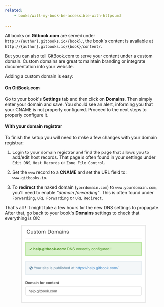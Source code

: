 ```yaml
---
related:
    - books/will-my-book-be-accessible-with-https.md

---
```


All books on **Gitbook.com** are served under `http://{author}.gitbooks.io/{book}/`, the book's content is available at `http://{author}.gitbooks.io/{book}/content/`.

But you can also tell GitBook.com to serve your content under a custom domain. Custom domains are great to maintain branding or integrate documentation into your website.

Adding a custom domain is easy:

#### On GitBook.com

Go to your book's **Settings** tab and then click on **Domains**. Then simply enter your domain and save. You should see an alert, informing you that your CNAME is not properly configured. Proceed to the next steps to properly configure it.

#### With your domain registrar

To finish the setup you will need to make a few changes with your domain registrar:

1. Login to your domain registrar and find the page that allows you to add/edit host records. That page is often found in your settings under `Edit DNS`, `Host Records` or `Zone File Control`.

2. Set the `www` record to a **CNAME** and set the URL field to: ```www.gitbooks.io```.

3. To **redirect** the naked domain (`yourdomain.com`) to `www.yourdomain.com`, you'll need to enable *"domain forwarding"*. This is often found under `Forwarding`, `URL Forwarding` or `URL Redirect`.

That's all ! It might take a few hours for the new DNS settings to propagate. After that, go back to your book's **Domains** settings to check that everything is OK:

<img style="max-width: 400px; display:block; margin:auto" src="/assets/dns-check.png" title="Domains settings checks your DNS configuration"/>
